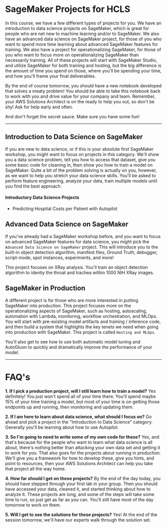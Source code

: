 # SageMaker Projects for HCLS
In this course, we have a few different types of projects for you. We have an introduction to data science projects on SageMaker, which is great for people who are net new to machine learning and/or to SageMaker. We also have an advanced data science on SageMaker project, for those of you who want to spend more time learning about advanced SageMaker features for training. We also have a project for operationalizing SageMaker, for those of you who want to focus more on operationalizing SageMaker than necessarily training. All of these projects will start with SageMaker Studio, and utilize SageMaker for both training and hosting, but the big difference is the amount of time you spend on those, where you'll be spending your time, and how you'll frame your final deliverables.

By the end of course tomorrow, you should have a new notebook developed that solves a meaty problem! You should be able to take this notebook back to work with you and drive value for your company and team. Remember, your AWS Solutions Architect is on the ready to help you out, so don't be shy! Ask for help early and often.

And don't forget the secret sauce. Make sure you have some fun!

---

## Introduction to Data Science on SageMaker
If you are new to data science, or if this is your absolute first SageMaker workshop, you might want to focus on projects in this category. We'll show you a data science problem, tell you how to access that dataset, give you some basic code for cleaning in, then show you how to train a model on SageMaker. Quite a bit of the problem solving is actually on you, however, as we want to help you stretch your data science skills. You'll be asked to perform feature engineering, analyze your data, train multiple models until you find the best approach. 

#### Introductory Data Science Projects
- Predicting Hospital Costs per Patient with Autopilot

## Advanced Data Science on SageMaker
If you've already had a SageMaker workshop before, and you want to focus on advanced SageMaker features for data science, you might pick the `Advanced Data Science on SageMaker` project. This will introduce you to the built-in object detection algorithm, manifest files, Ground Truth, debugger, script-mode, spot instances, experiments, and more! 

This project focuses on XRay analysis. You'll train an object detection algorithm to identiy the throat and trachea within 1000 NIH XRay images.

## SageMaker in Production
A different project is for those who are more interested in putting SageMaker into production. This project focuses more on the operationalizing aspects of SageMaker, such as hosting, autoscaling, automation with Lambda, monitoring, workflow orchestration, and MLOps. You will start with pre-existing model artifacts and training / inference code, and then build a system that highlights the key tenets we need when going into production with SageMaker. This project is called `Hosting and MLOps`.

You'll also get to see how to use both automatic model tuning and AutoGluon to quickly and dramatically improve the performance of your model.


---

# FAQ's
__1. If I pick a production project, will I still learn how to train a model?__ Yes definitely! You just won't spend all of your time there. You'll spend maybe 15% of your time training a model, but most of your time is on getting those endpoints up and running, then monitoring and updating them.

__2. If I am here to learn about data science, what should I focus on?__ Go ahead and pick a project in the "Introduction to Data Science" category. Generally you'll be learning about how to use Autopilot. 

__3. So I'm going to need to write some of my own code for these?__ Yes, and that's because for the people who want to learn what data science is all about, there's nothing better than attacking your own data set and getting it to work for you. That also goes for the projects about running in production. We'll give you a framework for how to develop these, give you hints, and point to resources, then your AWS Solutions Architect can help you take that project all the way home.

__4. How far should I get on these projects?__ By the end of the day today, you should have stepped through your first lab in your group. Then you should have accessed your data, cleaned it, and started thinking about how to analyze it. These projects are long, and some of the steps will take some time to run, so just get as far as you can. You'll still have most of the day tomorrow to work on them. 

__5. Will I get to see the solutions for these projects?__ Yes! At the end of the session tomorrow, we'll have our experts walk through the solution set. 